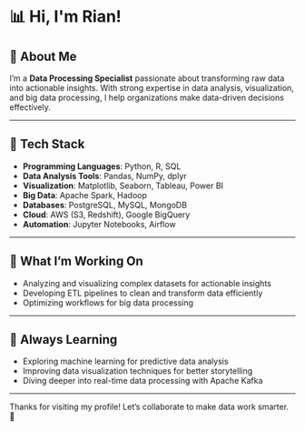 # 📊 Hi, I'm Rian!  

## 🌟 About Me  
I’m a **Data Processing Specialist** passionate about transforming raw data into actionable insights. With strong expertise in data analysis, visualization, and big data processing, I help organizations make data-driven decisions effectively.

---

## 🔧 Tech Stack  
- **Programming Languages**: Python, R, SQL  
- **Data Analysis Tools**: Pandas, NumPy, dplyr  
- **Visualization**: Matplotlib, Seaborn, Tableau, Power BI  
- **Big Data**: Apache Spark, Hadoop  
- **Databases**: PostgreSQL, MySQL, MongoDB  
- **Cloud**: AWS (S3, Redshift), Google BigQuery  
- **Automation**: Jupyter Notebooks, Airflow  

---

## 🚀 What I’m Working On  
- Analyzing and visualizing complex datasets for actionable insights  
- Developing ETL pipelines to clean and transform data efficiently  
- Optimizing workflows for big data processing  

---

## 🌱 Always Learning  
- Exploring machine learning for predictive data analysis  
- Improving data visualization techniques for better storytelling  
- Diving deeper into real-time data processing with Apache Kafka  


---

Thanks for visiting my profile! Let’s collaborate to make data work smarter. 🚀  
